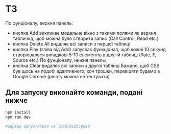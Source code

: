 # ТЗ
По фунціоналу, верхня панель:
- кнопка Add викликає модальне вікно з такими полями як верхня табличка, щоб можна
було створити запис (Call Control, Read etc.)
- кнопка Delete All видаляє всі записи з першої таблиці
- кнопка Play (зліва від Add) запускає функціонал, щоб кожні 10 секунд створювалося
випадкові 5-10 елементів в другій таблиці (Rate, F, Source etc.)
По фунціоналу, нижня панель:
- кнопка Clear видаляє всі записи з другої таблиці
Бажано, щоб CSS був щось на подобі адаптивного, хоч трошки, перевіряти будемо в Google Chrome (решту можна не тестувати)

## Для запуску виконайте команди, подані нижче

``` bash
npm install
npm run dev

#сервер запуститься на localhost:8080
